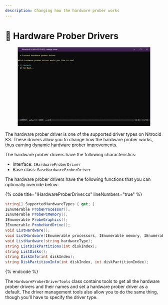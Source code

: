 ```yaml
---
description: Changing how the hardware prober works
---
```


# 🔌 Hardware Prober Drivers

<figure><img src="../../../../.gitbook/assets/124-inner.png" alt=""><figcaption></figcaption></figure>

The hardware prober driver is one of the supported driver types on Nitrocid KS. These drivers allow you to change how the hardware prober works, thus earning dynamic hardware prober improvements.

The hardware prober drivers have the following characteristics:

* Interface: `IHardwareProberDriver`
* Base class: `BaseHardwareProberDriver`

The hardware prober drivers have the following functions that you can optionally override below:

{% code title="IHardwareProberDriver.cs" lineNumbers="true" %}
```csharp
string[] SupportedHardwareTypes { get; }
IEnumerable ProbeProcessor();
IEnumerable ProbePcMemory();
IEnumerable ProbeGraphics();
IEnumerable ProbeHardDrive();
void ListHardware();
void ListHardware(IEnumerable processors, IEnumerable memory, IEnumerable graphics, IEnumerable hardDrives);
void ListHardware(string hardwareType);
string ListDiskPartitions(int diskIndex);
string ListDisks();
string DiskInfo(int diskIndex);
string DiskPartitionInfo(int diskIndex, int diskPartitionIndex);
```
{% endcode %}

The `HardwareProberDriverTools` class contains tools to get all the hardware prober drivers and their names and set a hardware prober driver as a default. The driver management tools also allow you to do the same thing, though you'll have to specify the driver type.
